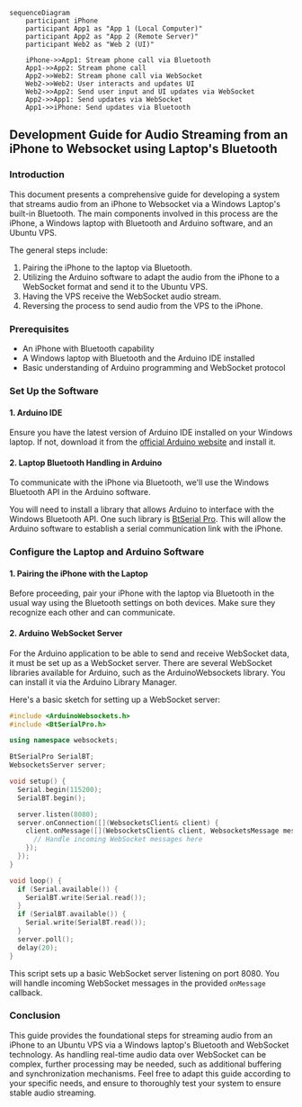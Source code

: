 ```mermaid
sequenceDiagram
    participant iPhone
    participant App1 as "App 1 (Local Computer)"
    participant App2 as "App 2 (Remote Server)"
    participant Web2 as "Web 2 (UI)"

    iPhone->>App1: Stream phone call via Bluetooth
    App1->>App2: Stream phone call
    App2->>Web2: Stream phone call via WebSocket
    Web2->>Web2: User interacts and updates UI
    Web2->>App2: Send user input and UI updates via WebSocket
    App2->>App1: Send updates via WebSocket
    App1->>iPhone: Send updates via Bluetooth
```

## Development Guide for Audio Streaming from an iPhone to Websocket using Laptop's Bluetooth

### Introduction

This document presents a comprehensive guide for developing a system that streams audio from an iPhone to Websocket via a Windows Laptop's built-in Bluetooth. The main components involved in this process are the iPhone, a Windows laptop with Bluetooth and Arduino software, and an Ubuntu VPS.

The general steps include:

1. Pairing the iPhone to the laptop via Bluetooth.
2. Utilizing the Arduino software to adapt the audio from the iPhone to a WebSocket format and send it to the Ubuntu VPS.
3. Having the VPS receive the WebSocket audio stream.
4. Reversing the process to send audio from the VPS to the iPhone.

### Prerequisites

* An iPhone with Bluetooth capability
* A Windows laptop with Bluetooth and the Arduino IDE installed
* Basic understanding of Arduino programming and WebSocket protocol

### Set Up the Software

#### 1. Arduino IDE

Ensure you have the latest version of Arduino IDE installed on your Windows laptop. If not, download it from the [official Arduino website](https://www.arduino.cc/en/main/software) and install it.

#### 2. Laptop Bluetooth Handling in Arduino

To communicate with the iPhone via Bluetooth, we'll use the Windows Bluetooth API in the Arduino software.

You will need to install a library that allows Arduino to interface with the Windows Bluetooth API. One such library is [BtSerial Pro](https://www.megunolink.com/articles/category/arduino/). This will allow the Arduino software to establish a serial communication link with the iPhone.

### Configure the Laptop and Arduino Software

#### 1. Pairing the iPhone with the Laptop

Before proceeding, pair your iPhone with the laptop via Bluetooth in the usual way using the Bluetooth settings on both devices. Make sure they recognize each other and can communicate.

#### 2. Arduino WebSocket Server

For the Arduino application to be able to send and receive WebSocket data, it must be set up as a WebSocket server. There are several WebSocket libraries available for Arduino, such as the ArduinoWebsockets library. You can install it via the Arduino Library Manager.

Here's a basic sketch for setting up a WebSocket server:

```cpp
#include <ArduinoWebsockets.h>
#include <BtSerialPro.h>

using namespace websockets;

BtSerialPro SerialBT;
WebsocketsServer server;

void setup() {
  Serial.begin(115200);
  SerialBT.begin();

  server.listen(8080);
  server.onConnection([](WebsocketsClient& client) {
    client.onMessage([](WebsocketsClient& client, WebsocketsMessage message) {
      // Handle incoming WebSocket messages here
    });
  });
}

void loop() {
  if (Serial.available()) {
    SerialBT.write(Serial.read());
  }
  if (SerialBT.available()) {
    Serial.write(SerialBT.read());
  }
  server.poll();
  delay(20);
}
```

This script sets up a basic WebSocket server listening on port 8080. You will handle incoming WebSocket messages in the provided `onMessage` callback.



### Conclusion

This guide provides the foundational steps for streaming audio from an iPhone to an Ubuntu VPS via a Windows laptop's Bluetooth and WebSocket technology. As handling real-time audio data over WebSocket can be complex, further processing may be needed, such as additional buffering and synchronization mechanisms. Feel free to adapt this guide according to your specific needs, and ensure to thoroughly test your system to ensure stable audio streaming.
